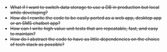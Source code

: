 * ~~What if I want to switch data storage to use a DB in production but local while developing?~~
* ~~How do I rewrite the code to be easily ported as a web app, desktop app or an SMS chatbot app?~~
* ~~How can I write high value unit tests that are repeatable, fast, and easy to maintain?~~
* ~~How do I abstract the code to have as little dependencies on the choice of tech stack as possible?~~